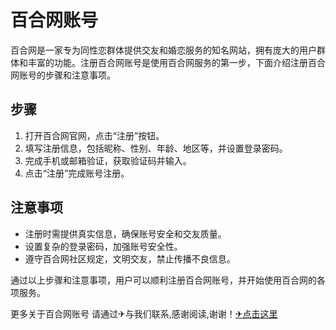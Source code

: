 # 百合网账号

百合网是一家专为同性恋群体提供交友和婚恋服务的知名网站，拥有庞大的用户群体和丰富的功能。注册百合网账号是使用百合网服务的第一步，下面介绍注册百合网账号的步骤和注意事项。

## 步骤
1. 打开百合网官网，点击“注册”按钮。
2. 填写注册信息，包括昵称、性别、年龄、地区等，并设置登录密码。
3. 完成手机或邮箱验证，获取验证码并输入。
4. 点击“注册”完成账号注册。

## 注意事项
- 注册时需提供真实信息，确保账号安全和交友质量。
- 设置复杂的登录密码，加强账号安全性。
- 遵守百合网社区规定，文明交友，禁止传播不良信息。

通过以上步骤和注意事项，用户可以顺利注册百合网账号，并开始使用百合网的各项服务。

更多关于百合网账号 请通过✈与我们联系,感谢阅读,谢谢！[✈点击这里](https://t.me/pt99bot)